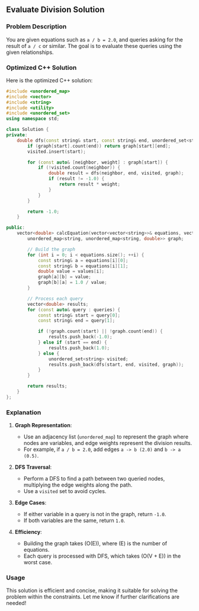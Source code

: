 ## Evaluate Division Solution

### Problem Description

You are given equations such as `a / b = 2.0`, and queries asking for the result of `a / c` or similar. The goal is to evaluate these queries using the given relationships.

### Optimized C++ Solution

Here is the optimized C++ solution:

```cpp
#include <unordered_map>
#include <vector>
#include <string>
#include <utility>
#include <unordered_set>
using namespace std;

class Solution {
private:
    double dfs(const string& start, const string& end, unordered_set<string>& visited, unordered_map<string, unordered_map<string, double>>& graph) {
        if (graph[start].count(end)) return graph[start][end];
        visited.insert(start);

        for (const auto& [neighbor, weight] : graph[start]) {
            if (!visited.count(neighbor)) {
                double result = dfs(neighbor, end, visited, graph);
                if (result != -1.0) {
                    return result * weight;
                }
            }
        }

        return -1.0;
    }

public:
    vector<double> calcEquation(vector<vector<string>>& equations, vector<double>& values, vector<vector<string>>& queries) {
        unordered_map<string, unordered_map<string, double>> graph;

        // Build the graph
        for (int i = 0; i < equations.size(); ++i) {
            const string& a = equations[i][0];
            const string& b = equations[i][1];
            double value = values[i];
            graph[a][b] = value;
            graph[b][a] = 1.0 / value;
        }

        // Process each query
        vector<double> results;
        for (const auto& query : queries) {
            const string& start = query[0];
            const string& end = query[1];

            if (!graph.count(start) || !graph.count(end)) {
                results.push_back(-1.0);
            } else if (start == end) {
                results.push_back(1.0);
            } else {
                unordered_set<string> visited;
                results.push_back(dfs(start, end, visited, graph));
            }
        }

        return results;
    }
};
```

### Explanation

1. **Graph Representation**:
   - Use an adjacency list (`unordered_map`) to represent the graph where nodes are variables, and edge weights represent the division results.
   - For example, if `a / b = 2.0`, add edges `a -> b (2.0)` and `b -> a (0.5)`.

2. **DFS Traversal**:
   - Perform a DFS to find a path between two queried nodes, multiplying the edge weights along the path.
   - Use a `visited` set to avoid cycles.

3. **Edge Cases**:
   - If either variable in a query is not in the graph, return `-1.0`.
   - If both variables are the same, return `1.0`.

4. **Efficiency**:
   - Building the graph takes \(O(E)\), where \(E\) is the number of equations.
   - Each query is processed with DFS, which takes \(O(V + E)\) in the worst case.

### Usage

This solution is efficient and concise, making it suitable for solving the problem within the constraints. Let me know if further clarifications are needed!
